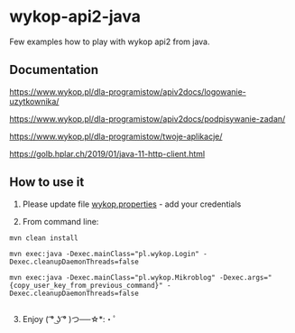 # wykop-api2-java
Few examples how to play with wykop api2 from java.

## Documentation

https://www.wykop.pl/dla-programistow/apiv2docs/logowanie-uzytkownika/

https://www.wykop.pl/dla-programistow/apiv2docs/podpisywanie-zadan/

https://www.wykop.pl/dla-programistow/twoje-aplikacje/

https://golb.hplar.ch/2019/01/java-11-http-client.html

## How to use it

1) Please update file [wykop.properties](src/main/resources/wykop.properties) - add your credentials

2) From command line: 
```
mvn clean install

mvn exec:java -Dexec.mainClass="pl.wykop.Login" -Dexec.cleanupDaemonThreads=false

mvn exec:java -Dexec.mainClass="pl.wykop.Mikroblog" -Dexec.args="{copy_user_key_from_previous_command}" -Dexec.cleanupDaemonThreads=false


```
3) Enjoy ( ͡° ͜ʖ ͡° )つ──☆*:・ﾟ



